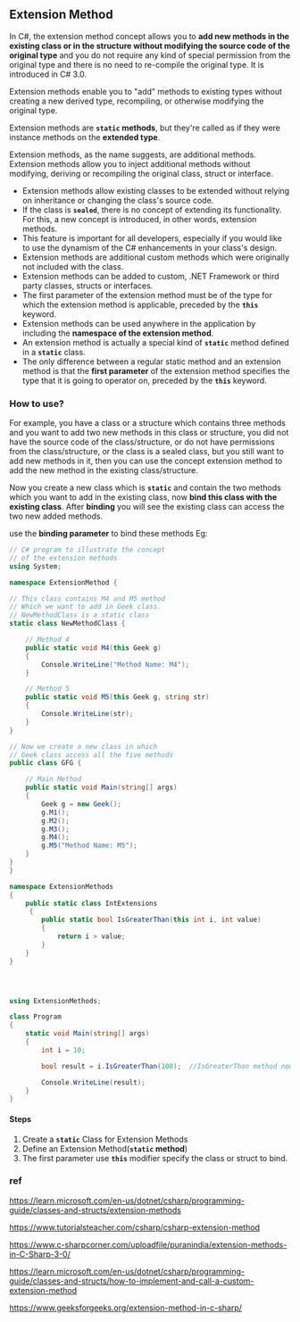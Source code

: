 ## Extension Method

In C#, the extension method concept allows you to **add new methods in the existing class or in the structure without modifying the source code of the original type** and you do not require any kind of special permission from the original type and there is no need to re-compile the original type. It is introduced in C# 3.0.

Extension methods enable you to "add" methods to existing types without creating a new derived type, recompiling, or otherwise modifying the original type.


Extension methods are **`static` methods**, but they're called as if they were instance methods on the **extended type**.

Extension methods, as the name suggests, are additional methods. Extension methods allow you to inject additional methods without modifying, deriving or recompiling the original class, struct or interface.


-   Extension methods allow existing classes to be extended without relying on inheritance or changing the class's source code.
-   If the class is **`sealed`**, there is no concept of extending its functionality. For this, a new concept is introduced, in other words, extension methods.
-   This feature is important for all developers, especially if you would like to use the dynamism of the C# enhancements in your class's design.
-   Extension methods are additional custom methods which were originally not included with the class.
-   Extension methods can be added to custom, .NET Framework or third party classes, structs or interfaces.
-   The first parameter of the extension method must be of the type for which the extension method is applicable, preceded by the **`this`** keyword.
-   Extension methods can be used anywhere in the application by including the **namespace of the extension method**.
-   An extension method is actually a special kind of **`static`** method defined in a **`static`** class.
-   The only difference between a regular static method and an extension method is that the **first parameter** of the extension method specifies the type that it is going to operator on, preceded by the **`this`** keyword.



### How to use? 
For example,  you have a class or a structure which contains three methods and you want to add two new methods in this class or structure, 
you did not have the source code of the class/structure, or do not have permissions from the class/structure, or the class is a sealed class, 
but you still want to add new methods in it, then you can use the concept extension method to add the new method in the existing class/structure.

Now you create a new class which is **`static`** and contain the two methods which you want to add in the existing class, now **bind this class with the existing class**. After **binding** you will see the existing class can access the two new added methods.

use the **binding parameter** to bind these methods
Eg:
```cs
// C# program to illustrate the concept
// of the extension methods
using System;

namespace ExtensionMethod {

// This class contains M4 and M5 method
// Which we want to add in Geek class.
// NewMethodClass is a static class
static class NewMethodClass {

	// Method 4
	public static void M4(this Geek g)
	{
		Console.WriteLine("Method Name: M4");
	}

	// Method 5
	public static void M5(this Geek g, string str)
	{
		Console.WriteLine(str);
	}
}

// Now we create a new class in which
// Geek class access all the five methods
public class GFG {

	// Main Method
	public static void Main(string[] args)
	{
		Geek g = new Geek();
		g.M1();
		g.M2();
		g.M3();
		g.M4();
		g.M5("Method Name: M5");
	}
}
}

```

```cs
namespace ExtensionMethods
{
    public static class IntExtensions
     {
        public static bool IsGreaterThan(this int i, int value)
        {
            return i > value;
        }
    }
}




using ExtensionMethods;

class Program
{
    static void Main(string[] args)
    {
        int i = 10;

        bool result = i.IsGreaterThan(100);  //IsGreaterThan method now is a method of int data type (Int32 struct).

        Console.WriteLine(result);
    }
}

```



#### Steps
1. Create a **`static`** Class for Extension Methods
2. Define an Extension Method(**`static` method**)
3. The first parameter use **`this`** modifier specify the class or struct to bind.


### ref
https://learn.microsoft.com/en-us/dotnet/csharp/programming-guide/classes-and-structs/extension-methods

https://www.tutorialsteacher.com/csharp/csharp-extension-method

https://www.c-sharpcorner.com/uploadfile/puranindia/extension-methods-in-C-Sharp-3-0/

https://learn.microsoft.com/en-us/dotnet/csharp/programming-guide/classes-and-structs/how-to-implement-and-call-a-custom-extension-method

https://www.geeksforgeeks.org/extension-method-in-c-sharp/

